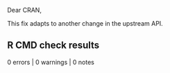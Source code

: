 Dear CRAN,

This fix adapts to another change in the upstream API.


## R CMD check results

0 errors | 0 warnings | 0 notes

